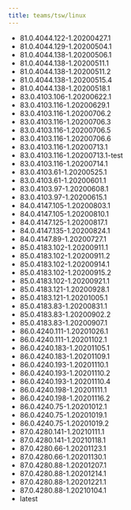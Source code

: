 ```yaml
---
title: teams/tsw/linux
---
```

- 81.0.4044.122-1.20200427.1
- 81.0.4044.129-1.20200504.1
- 81.0.4044.138-1.20200506.1
- 81.0.4044.138-1.20200511.1
- 81.0.4044.138-1.20200511.2
- 81.0.4044.138-1.20200515.4
- 81.0.4044.138-1.20200518.1
- 83.0.4103.106-1.20200622.1
- 83.0.4103.116-1.20200629.1
- 83.0.4103.116-1.20200706.2
- 83.0.4103.116-1.20200706.3
- 83.0.4103.116-1.20200706.5
- 83.0.4103.116-1.20200706.6
- 83.0.4103.116-1.20200713.1
- 83.0.4103.116-1.20200713.1-test
- 83.0.4103.116-1.20200714.1
- 83.0.4103.61-1.20200525.1
- 83.0.4103.61-1.20200601.1
- 83.0.4103.97-1.20200608.1
- 83.0.4103.97-1.20200615.1
- 84.0.4147.105-1.20200803.1
- 84.0.4147.105-1.20200810.1
- 84.0.4147.125-1.20200817.1
- 84.0.4147.135-1.20200824.1
- 84.0.4147.89-1.20200727.1
- 85.0.4183.102-1.20200911.1
- 85.0.4183.102-1.20200911.2
- 85.0.4183.102-1.20200914.1
- 85.0.4183.102-1.20200915.2
- 85.0.4183.102-1.20200921.1
- 85.0.4183.121-1.20200928.1
- 85.0.4183.121-1.20201005.1
- 85.0.4183.83-1.20200831.1
- 85.0.4183.83-1.20200902.2
- 85.0.4183.83-1.20200907.1
- 86.0.4240.111-1.20201026.1
- 86.0.4240.111-1.20201102.1
- 86.0.4240.183-1.20201105.1
- 86.0.4240.183-1.20201109.1
- 86.0.4240.193-1.20201110.1
- 86.0.4240.193-1.20201110.2
- 86.0.4240.193-1.20201110.4
- 86.0.4240.198-1.20201111.1
- 86.0.4240.198-1.20201116.2
- 86.0.4240.75-1.20201012.1
- 86.0.4240.75-1.20201019.1
- 86.0.4240.75-1.20201019.2
- 87.0.4280.141-1.20210111.1
- 87.0.4280.141-1.20210118.1
- 87.0.4280.66-1.20201123.1
- 87.0.4280.66-1.20201130.1
- 87.0.4280.88-1.20201207.1
- 87.0.4280.88-1.20201214.1
- 87.0.4280.88-1.20201221.1
- 87.0.4280.88-1.20210104.1
- latest
